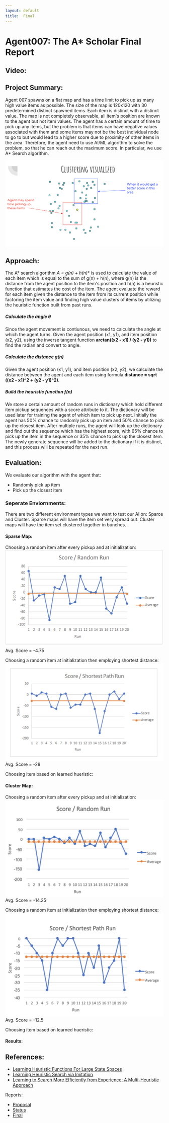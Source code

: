 ```yaml
---
layout: default
title:  Final
---
```


# Agent007: The A* Scholar Final Report

## Video:

## Project Summary:
Agent 007 spawns on a flat map and has a time limit to pick up as many high value items as possible. The size of the map is 120x120 
with 30 predetermined distinct spawned items. Each item is distinct with a distinct value. The map is not completely observable, all item's position are known to the agent but not item values. The agent has a certain amount of time to pick up any items, but the problem is that items can have negative values associated with them and some items may not be the best individual node to go to but would lead to a higher score due to proximity of other items in the area. Therefore, the agent need to use AI/ML algorithm to solve the problem, so that he can reach out the maximum score. In particular, we use A* Search algorithm.

![](ClusteringVisualized.png?raw=true)<br>

## Approach:
The A* search algorithm **A* = g(n) + h(n)** is used to calculate the value of each item which is equal to the sum of g(n) + h(n), where g(n) is the distance from the agent position to the item's position and h(n) is a heuristic function that estimates the cost of the item. The agent evaluate the reward for each item given the distance to the item from its current position while factoring the item value and finding high value clusters of items by utilizing the heuristic function built from past runs.

##### **Calculate the angle θ**
Since the agent movement is contiunous, we need to calculate the angle at which the agent turns. Given the agent position (x1, y1), and item position (x2, y2), using the inverse tangent function **arctan((x2 - x1) / (y2 - y1))** to find the radian and convert to angle.

##### **Calculate the distance g(n)**
Given the agent position (x1, y1), and item position (x2, y2), we calculate the distance between the agent and each item using formula **distance = sqrt ((x2 - x1)^2 + (y2 - y1)^2)**.

##### **Build the heuristic function f(n)**
We store a certain amount of random runs in dictionary which hold different item pickup sequences with a score attribute to it. The dictionary will be used later for training the agent of which item to pick up next. Initially the agent has 50% chance to randomly pick up an item and 50% chance to pick up the closest item. After multiple runs, the agent will look up the dictionary and find out the sequence which has the highest score, with 65% chance to pick up the item in the sequence or 35% chance to pick up the closest item. The newly generate sequence will be added to the dictionary if it is distinct, and this process will be repeated for the next run.

## Evaluation:
We evaluate our algorithm with the agent that:
- Randomly pick up item
- Pick up the closest item


### Seperate Enviornments:
There are two different environment types we want to test our AI on: Sparce and Cluster.
Sparse maps will have the item set very spread out. 
Cluster maps will have the item set clustered together in bunches. 

#### Sparse Map:
Choosing a random item after every pickup and at initialization: 
![](RandomSparse.png?raw=true)<br>
Avg. Score = -4.75 

Choosing a random item at initialization then employing shortest distance:
![](ShortestPathSparse.png?raw=true)<br>
Avg. Score = -28

Choosing item based on learned hueristic: 


#### Cluster Map:

Choosing a random item after every pickup and at initialization: 
![](RandomCluster.png?raw=true)<br>
Avg. Score = -14.25 

Choosing a random item at initialization then employing shortest distance:
![](ShortestPathCluster.png?raw=true)<br>
Avg. Score = -12.5

Choosing item based on learned hueristic: 

#### Results:


## References:
- [Learning Heuristic Functions For Large State Spaces](https://www.sciencedirect.com/science/article/pii/S0004370211000877?fbclid=IwAR3o29EXShje6HAfJ-OC908yusSttGQ1AaaLXFmG_2wmK_0_tiwZCSYQCDI) 
- [Learning Heuristic Search via Imitation](http://proceedings.mlr.press/v78/bhardwaj17a/bhardwaj17a.pdf)
- [Learning to Search More Efficiently from Experience: A Multi-Heuristic Approach](https://www.cs.cmu.edu/~maxim/files/learningtosearch_socs15.pdf)

Reports:

- [Proposal](proposal.html)
- [Status](status.html)
- [Final](final.html)


